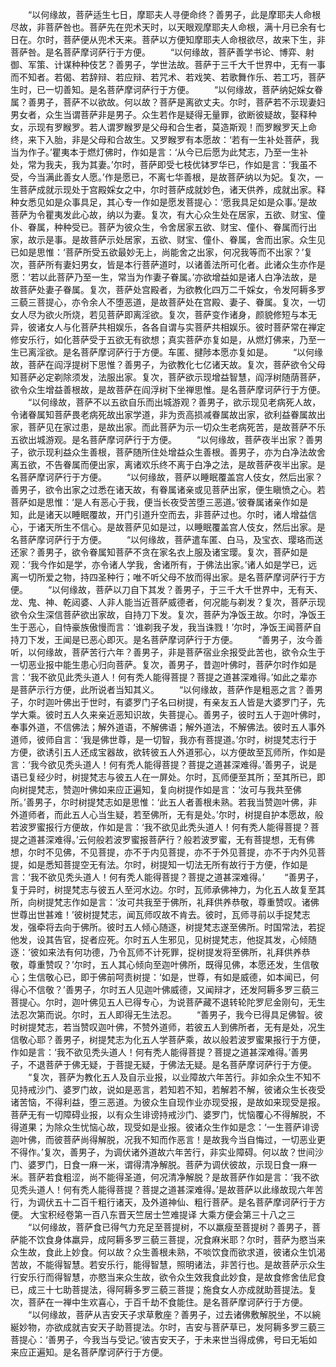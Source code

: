 <!-- { "loadSidebar": true } -->
　　“以何缘故，菩萨适生七日，摩耶夫人寻便命终？善男子，此是摩耶夫人命根尽故，非菩萨咎也。菩萨先在兜术天时，以天眼观摩耶夫人命根，满十月已余有七日在。尔时，菩萨便从兜术天来。菩萨以方便知摩耶夫人命根欲尽，故来下生，非菩萨咎。是名菩萨摩诃萨行于方便。
　　“以何缘故，菩萨善学书论、博弈、射御、军策、计谋种种伎艺？善男子，学世法故。菩萨于三千大千世界中，无有一事而不知者。若偈、若辞辩、若应辩、若咒术、若戏笑、若歌舞作乐、若工巧，菩萨生时，已一切善知。是名菩萨摩诃萨行于方便。
　　“以何缘故，菩萨纳妃婇女眷属？善男子，菩萨不以欲故。何以故？菩萨是离欲丈夫。尔时，菩萨若不示现妻妇男女者，众生当谓菩萨非是男子。众生若作是疑得无量罪，欲断彼疑故，娶释种女，示现有罗睺罗。若人谓罗睺罗是父母和合生者，莫造斯观！而罗睺罗天上命终，来下入胎，非是父母和合故生。又罗睺罗有本愿故：‘若有一生补处菩萨，我当为作子。’瞿夷本于燃灯佛时，作如是言：‘从今已后愿为此梵志，乃至一生补处，常为我夫，我为其妻。’尔时，菩萨即受七枝优钵罗华已，作如是言：‘我虽不受，今当满此善女人愿。’作是愿已，不离七华善根，是故菩萨纳以为妃。复次，一生菩萨成就示现处于宫殿婇女之中，尔时菩萨成就妙色，诸天供养，成就出家。释种女悉见如是众事具足，其心专一作如是愿发菩提心：‘愿我具足如是众事。’是故菩萨为令瞿夷发此心故，纳以为妻。复次，有大心众生处在居家，五欲、财宝、僮仆、眷属，种种受已。菩萨为彼众生，令舍居家五欲、财宝、僮仆、眷属而行出家，故示是事。是故菩萨示处居家，五欲、财宝、僮仆、眷属，舍而出家。众生见已如是思惟：‘菩萨所受五欲最妙无上，尚能舍之出家，何况我等而不出家？’复次，菩萨所有妻妇男女，皆是本行菩萨道时，以诸善法所可化者。此诸众生亦作是愿：‘若以此菩萨乃至一生，常当为作妻子眷属。’亦欲增益如是诸人白净法故，是故菩萨处妻子眷属。复次，菩萨处宫殿者，为欲教化四万二千婇女，令发阿耨多罗三藐三菩提心，亦令余人不堕恶道，是故菩萨处在宫殿、妻子、眷属。复次，一切女人尽为欲火所烧，若见菩萨即离淫欲。复次，菩萨变作诸身，颜貌修短与本无异，彼诸女人与化菩萨共相娱乐，各各自谓与实菩萨共相娱乐。彼时菩萨常在禅定修安乐行，如化菩萨受于五欲无有欲想；真实菩萨亦复如是，从燃灯佛来，乃至一生已离淫欲。是名菩萨摩诃萨行于方便。车匿、揵陟本愿亦复如是。
　　“以何缘故，菩萨在阎浮提树下思惟？善男子，为欲教化七亿诸天故。复次，菩萨欲令父母知菩萨必定剃除须发，法服出家。复次，菩萨欲示现增益智慧，阎浮树随荫菩萨，欲令众生增益善根故，是故菩萨在阎浮树下坐禅思惟。是名菩萨摩诃萨行于方便。
　　“以何缘故，菩萨不以五欲自乐而出城游观？善男子，欲示现见老病死人故，令诸眷属知菩萨畏老病死故出家学道，非为贡高损减眷属故出家，欲利益眷属故出家，菩萨见在家过患，是故出家。而此菩萨为示一切众生老病死苦，是故菩萨不乐五欲出城游观。是名菩萨摩诃萨行于方便。
　　“以何缘故，菩萨夜半出家？善男子，欲示现利益众生善根，菩萨随所住处增益众生善根。善男子，亦为白净法故舍离五欲，不告眷属而便出家，离诸欢乐终不离于白净之法，是故菩萨夜半出家。是名菩萨摩诃萨行于方便。
　　“以何缘故，菩萨以睡眠覆盖宫人伎女，然后出家？善男子，欲令出家之过悉在诸天故，有眷属诸亲或见菩萨出家，便生瞋愤之心。若菩萨如是思惟：‘是人有恶心于我，便当长夜受苦堕三恶道。’彼眷属诸亲作如是知，此是诸天以睡眠覆故，开门引道升空而去，非菩萨过也。尔时，诸人增益信心，于诸天所生不信心。是故菩萨见如是过，以睡眠覆盖宫人伎女，然后出家。是名菩萨摩诃萨行于方便。
　　“以何缘故，菩萨遣车匿、白马，及宝衣、璎珞而送还家？善男子，欲令眷属知菩萨不贪在家名衣上服及诸宝璎。复次，菩萨如是观：‘我今作如是学，亦令诸人学我，舍诸所有，于佛法出家。’诸人如是学已，远离一切所爱之物，持四圣种行；唯不听父母不放而得出家。是名菩萨摩诃萨行于方便。
　　“以何缘故，菩萨以刀自下其发？善男子，于三千大千世界中，无有天、龙、鬼、神、乾闼婆、人非人能当近菩萨威德者，何况能与剃发？复次，菩萨示现欲令众生深信菩萨欲出家故，自持刀下发。复次，菩萨为净饭王故。尔时，净饭王生于恶心，自恃豪族傲慢而言：‘谁剃我子发，我当诛戮！’尔时，净饭王闻菩萨自持刀下发，王闻是已恶心即灭。是名菩萨摩诃萨行于方便。
　　“善男子，汝今善听，以何缘故，菩萨苦行六年？善男子，非是菩萨宿业余报受此苦也，欲令众生于一切恶业报中能生患心归向菩萨。复次，善男子，昔迦叶佛时，菩萨尔时作如是言：‘我不欲见此秃头道人！何有秃人能得菩提？菩提之道甚深难得。’如此之辈亦是菩萨示行方便，此所说者当知其义。
　　“以何缘故，菩萨作是粗恶之言？善男子，尔时迦叶佛出于世时，有婆罗门子名曰树提，有亲友五人皆是大婆罗门子，先学大乘。彼时五人久来亲近恶知识故，失菩提心。善男子，彼时五人于迦叶佛时，奉事外道，不信佛法；解外道语，不解佛语；解外道法，不解佛法。彼时五人事外道师，彼师自言：‘我是佛世尊，是一切智，我亦有菩提道。’尔时，树提梵志行于方便，欲诱引五人还成宝器故，欲转彼五人外道邪心，以方便故至瓦师所，作如是言：‘我今欲见秃头道人！何有秃人能得菩提？菩提之道甚深难得。’善男子，说是语已复经少时，树提梵志与彼五人在一屏处。尔时，瓦师便至其所；至其所已，即向树提梵志，赞迦叶佛如来应正遍知，复向树提作如是言：‘汝可与我共至佛所。’善男子，尔时树提梵志如是思惟：‘此五人者善根未熟。若我当赞迦叶佛，非外道师者，而此五人心当生疑，若至佛所，无有是处。’尔时，树提自护本愿故，般若波罗蜜报行方便故，作如是言：‘我不欲见此秃头道人！何有秃人能得菩提？菩提之道甚深难得。’云何般若波罗蜜报菩萨行？般若波罗蜜，无有菩提想，无有佛想，尔时不见佛，不见菩提，亦不于内见菩提，亦不于外见菩提，亦不于内外见菩提，如是悉知菩提空无有法。尔时，树提知一切法无所有故行于方便，作如是言：‘我不欲见秃头道人！何有秃人能得菩提？菩提之道甚深难得。’
　　“善男子，复于异时，树提梵志与彼五人至河水边。尔时，瓦师承佛神力，为化五人故复至其所，向树提梵志作如是言：‘汝可共我至于佛所，礼拜供养恭敬，尊重赞叹。诸佛世尊出世甚难！’彼树提梵志，闻瓦师叹故不肯去。彼时，瓦师寻前以手捉梵志发，强牵将去向于佛所。彼时五人倾心随逐，树提梵志遂至佛所。时国常法，若捉他发，设其告官，捉者应死。尔时五人生邪见，见树提梵志，他捉其发，心倾随逐：‘彼如来法有何功德，乃令瓦师不计死罪，捉树提发将至佛所，礼拜供养恭敬，尊重赞叹？’尔时，五人其心倾向至迦叶佛所，既得见佛，本愿还发，生信敬心；生信敬心已，即于佛前呵责树提：‘如是，世尊，有如是威德，如本闻已，何得心不信敬？’善男子，尔时五人见迦叶佛威德，又闻辩才，还发阿耨多罗三藐三菩提心。尔时，迦叶佛见五人已得专心，为说菩萨藏不退转轮陀罗尼金刚句，无生法忍次第而说。尔时，五人即得无生法忍。
　　“善男子，我今已得具足佛智。彼时树提梵志，若当赞叹迦叶佛，不赞外道师，若彼五人到佛所者，无有是处，况生信敬心耶？善男子，树提梵志为化五人学菩萨乘，故以般若波罗蜜果报行于方便，作如是言：‘我不欲见秃头道人！何有秃人能得菩提？菩提之道甚深难得。’善男子，不退菩萨于佛无疑，于菩提无疑，于佛法无疑。是名菩萨摩诃萨行于方便。
　　“复次，菩萨为教化五人及自示业报，以业障故六年苦行。非如余众生不知不见持戒沙门、婆罗门故，说如是恶言，若知若不知，若解若不解，彼诸众生长夜受诸苦恼，不得利益，堕三恶道。为彼众生自现作业亦现受报，是故如来现受是报。菩萨无有一切障碍业报，以有众生诽谤持戒沙门、婆罗门，忧恼覆心不得解脱，不得道果；为除众生忧恼心故，现受如是业报。彼诸众生作如是念：‘一生菩萨诽谤迦叶佛，而彼菩萨尚得解脱，况我不知而作恶言！是故我今当自悔过，一切恶业更不得作。’复次，善男子，为调伏诸外道故六年苦行，非实业障碍。何以故？世间沙门、婆罗门，日食一麻一米，谓得清净解脱。菩萨为调伏彼故，示现日食一麻一米。菩萨若食粗涩，尚不能得圣道，何况清净解脱？是故菩萨作如是言：‘我不欲见秃头道人！何有秃人能得菩提？菩提之道甚深难得。’是故菩萨以此缘故现六年苦行，为调伏五十二百千粗行诸天，及外道神仙、粗行菩萨。是名菩萨摩诃萨行于方便。
大宝积经卷第一百八东晋天竺居士竺难提译
大乘方便会第三十八之三
　　“以何缘故，菩萨食已得气力充足至菩提树，不以羸瘦至菩提树？善男子，菩萨能不饮食身体羸异，成阿耨多罗三藐三菩提，况食麻米耶？尔时，菩萨为愍当来众生故，食此上妙食。何以故？众生善根未熟，不啖饮食而欲求道，彼诸众生饥渴苦故，不能得智慧。若安乐行，能得智慧，照明诸法，非苦行也。是故菩萨示众生行安乐行而得智慧，亦愍当来众生故，欲令众生效我食此妙食，是故食修舍佉尼食已，成三十七助菩提法，得阿耨多罗三藐三菩提；施食女人亦成就助菩提法。复次，菩萨在一禅中生欢喜心，于百千劫不食能住。是名菩萨摩诃萨行于方便。
　　“以何缘故，菩萨从吉安天子求草敷座？善男子，过去诸佛敷解脱坐，不以綩綖妙物，亦欲成就吉安天子助菩提法。尔时，吉安与菩萨草已，发阿耨多罗三藐三菩提心：‘善男子，今我当与受记。’彼吉安天子，于未来世当得成佛，号曰无垢如来应正遍知。是名菩萨摩诃萨行于方便。
